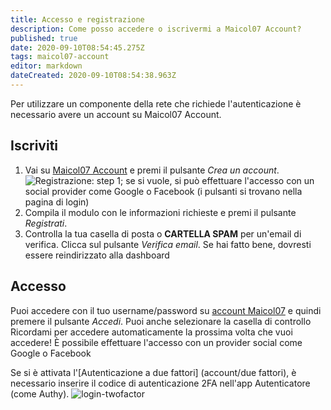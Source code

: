 ```yaml
---
title: Accesso e registrazione
description: Come posso accedere o iscrivermi a Maicol07 Account?
published: true
date: 2020-09-10T08:54:45.275Z
tags: maicol07-account
editor: markdown
dateCreated: 2020-09-10T08:54:38.963Z
---
```


Per utilizzare un componente della rete che richiede l'autenticazione è necessario avere un account su Maicol07 Account.

## Iscriviti

1. Vai su [Maicol07 Account](https://account.maicol07.it) e premi il pulsante _Crea un account_.
   ![](../../../img/signup-1.png "Registrazione: step 1"); se si vuole, si può effettuare l'accesso con un social provider come Google o Facebook (i pulsanti si trovano nella pagina di login)
2. Compila il modulo con le informazioni richieste e premi il pulsante _Registrati_.
3. Controlla la tua casella di posta o **CARTELLA SPAM** per un'email di verifica. Clicca sul pulsante _Verifica email_. Se hai fatto bene, dovresti essere reindirizzato alla dashboard

## Accesso

Puoi accedere con il tuo username/password su [account Maicol07](https://account.maicol07.it) e quindi premere il pulsante _Accedi_. Puoi anche selezionare la casella di controllo Ricordami per accedere automaticamente la prossima volta che vuoi accedere! È possibile effettuare l'accesso con un provider social come Google o Facebook

Se si è attivata l'[Autenticazione a due fattori] (account/due fattori), è necessario inserire il codice di autenticazione 2FA nell'app Autenticatore (come Authy).
![login-twofactor](../../../img/login-twofactor.png "Richiesta del codice di autenticazione 2FA al login")
